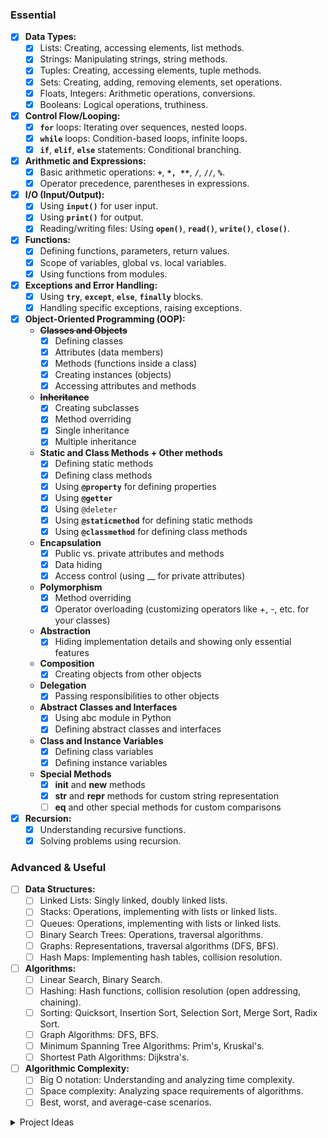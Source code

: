  
 ### Essential

- [x]  **Data Types:**
    - [x]  Lists: Creating, accessing elements, list methods.
    - [x]  Strings: Manipulating strings, string methods.
    - [x]  Tuples: Creating, accessing elements, tuple methods.
    - [x]  Sets: Creating, adding, removing elements, set operations.
    - [x]  Floats, Integers: Arithmetic operations, conversions.
    - [x]  Booleans: Logical operations, truthiness.
- [x]  **Control Flow/Looping:**
    - [x]  **`for`** loops: Iterating over sequences, nested loops.
    - [x]  **`while`** loops: Condition-based loops, infinite loops.
    - [x]  **`if`**, **`elif`**, **`else`** statements: Conditional branching.
- [x]  **Arithmetic and Expressions:**
    - [x]  Basic arithmetic operations: **`+`**, **`*, **`**, **`/`**, **`//`**, **`%`**.
    - [x]  Operator precedence, parentheses in expressions.
- [x]  **I/O (Input/Output):**
    - [x]  Using **`input()`** for user input.
    - [x]  Using **`print()`** for output.
    - [x]  Reading/writing files: Using **`open()`**, **`read()`**, **`write()`**, **`close()`**.
- [x]  **Functions:**
    - [x]  Defining functions, parameters, return values.
    - [x]  Scope of variables, global vs. local variables.
    - [x]  Using functions from modules.
- [x]  **Exceptions and Error Handling:**
    - [x]  Using **`try`**, **`except`**, **`else`**, **`finally`** blocks.
    - [x]  Handling specific exceptions, raising exceptions.
- [x]  **Object-Oriented Programming (OOP):**
    - **~~Classes and Objects~~**
        - [x]  Defining classes
        - [x]  Attributes (data members)
        - [x]  Methods (functions inside a class)
        - [x]  Creating instances (objects)
        - [x]  Accessing attributes and methods
    - **~~Inheritance~~**
        - [x]  Creating subclasses
        - [x]  Method overriding
        - [x]  Single inheritance
        - [x]  Multiple inheritance
    - **Static and Class Methods + Other methods**
        - [x]  Defining static methods
        - [x]  Defining class methods
        - [X]  Using **`@property`** for defining properties
        - [x]  Using **`@getter`**
        - [x]  Using `@deleter`
        - [x]  Using **`@staticmethod`** for defining static methods
        - [x]  Using **`@classmethod`** for defining class methods
    - **Encapsulation**
        - [x]  Public vs. private attributes and methods
        - [x]  Data hiding
        - [x]  Access control (using __ for private attributes)
    - **Polymorphism**
        - [x]  Method overriding
        - [x]  Operator overloading (customizing operators like +, -, etc. for your classes)
    - **Abstraction**
        - [x]  Hiding implementation details and showing only essential features
    - **Composition**
        - [x]  Creating objects from other objects
    - **Delegation**
        - [x]  Passing responsibilities to other objects
    - **Abstract Classes and Interfaces**
        - [x]  Using abc module in Python
        - [x]  Defining abstract classes and interfaces
    - **Class and Instance Variables**
        - [x]  Defining class variables
        - [x]  Defining instance variables
    - **Special Methods**
        - [x]  **init** and **new** methods
        - [x]  **str** and **repr** methods for custom string representation
        - [ ]  **eq** and other special methods for custom comparisons
- [x]  **Recursion:**
    - [x]  Understanding recursive functions.
    - [x]  Solving problems using recursion.
### Advanced & Useful

- [ ]  **Data Structures:**
    - [ ]  Linked Lists: Singly linked, doubly linked lists.
    - [ ]  Stacks: Operations, implementing with lists or linked lists.
    - [ ]  Queues: Operations, implementing with lists or linked lists.
    - [ ]  Binary Search Trees: Operations, traversal algorithms.
    - [ ]  Graphs: Representations, traversal algorithms (DFS, BFS).
    - [ ]  Hash Maps: Implementing hash tables, collision resolution.
- [ ]  **Algorithms:**
    - [ ]  Linear Search, Binary Search.
    - [ ]  Hashing: Hash functions, collision resolution (open addressing, chaining).
    - [ ]  Sorting: Quicksort, Insertion Sort, Selection Sort, Merge Sort, Radix Sort.
    - [ ]  Graph Algorithms: DFS, BFS.
    - [ ]  Minimum Spanning Tree Algorithms: Prim's, Kruskal's.
    - [ ]  Shortest Path Algorithms: Dijkstra's.
- [ ]  **Algorithmic Complexity:**
    - [ ]  Big O notation: Understanding and analyzing time complexity.
    - [ ]  Space complexity: Analyzing space requirements of algorithms.
    - [ ]  Best, worst, and average-case scenarios.

<details><summary>Project Ideas</summary>

- Building a deterministic finite state automata in python.
- a python library that allows you to data augment easily
- a terminal based pokedex, just query for any pokemon.
- A menu bar app for quick code snippets
- A script to clear my desktop
- A terminal based story game
- A UI that provides me with details on top DL models based on specific filters
- A python library to return stock information, crypto information, etc
- A UI to return details on specific books based on title or isbn.
- A compiler / interpreter from scratch for mathematical operations
- A machine learning / deep learning framework with model statistics as it trains.
- A python library to seamlessly train implemented SOTA models.
- An autograd library.
- A menubar item that shows the price of a current stock, crypto from the previously build library.
- A menubar item that automatically clears dns, dhcp, and other needed protocols.
- A python script to automatically run the “git add . | git commit -m “Update” | git push on a given file path through a menu bar item
- Create a mac menu bar item that shows total current CPU usage, risk of crashing, and top “X” apps (defined by user) that use the most CPU percentage.
- Build a python library that gets music data, and downloads music as mp3 based on a given url.
- Based on the previous library, a script that downloads music based on a url, adds it to a specified self hosted playlist and then uses a menu bar item to shuffle the playlist and play music.
- A terminal based twitter client.

</details>